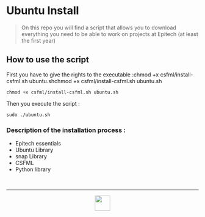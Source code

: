 # Ubuntu Install


>On this repo you will find a script that allows you to download everything you need to be able to work on projects at Epitech (at least the first year)

## How to use the script

First you have to give the rights to the executable :chmod +x csfml/install-csfml.sh ubuntu.shchmod +x csfml/install-csfml.sh ubuntu.sh

```chmod +x csfml/install-csfml.sh ubuntu.sh```

Then you execute the script :

```sudo ./ubuntu.sh```

### Description of the installation process :

- Epitech essentials
- Ubuntu Library
- snap Library
- CSFML
- Python library

<br>

---

<div align="center">

<a href="https://github.com/Studio-17" target="_blank"><img src="./voc17.gif" width="40"></a>

</div>